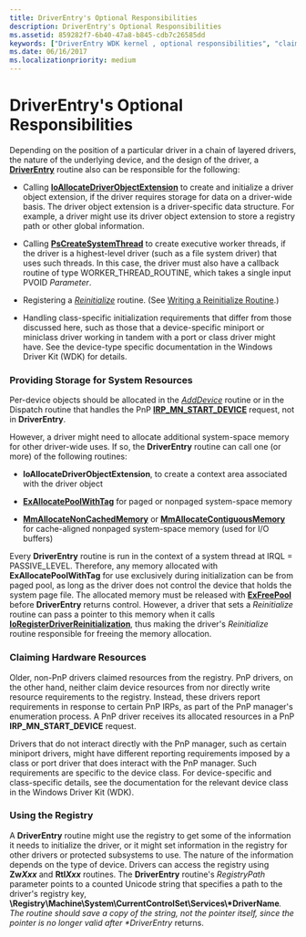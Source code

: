 ```yaml
---
title: DriverEntry's Optional Responsibilities
description: DriverEntry's Optional Responsibilities
ms.assetid: 859282f7-6b40-47a8-b845-cdb7c26585dd
keywords: ["DriverEntry WDK kernel , optional responsibilities", "claiming hardware resources", "executive worker threads WDK kernel", "worker threads WDK kernel", "system-space memory allocations WDK kernel", "system resource storage WDK kernel", "storing system resources", "hardware resource claiming WDK kernel", "resource claiming WDK kernel"]
ms.date: 06/16/2017
ms.localizationpriority: medium
---
```


# DriverEntry's Optional Responsibilities





Depending on the position of a particular driver in a chain of layered drivers, the nature of the underlying device, and the design of the driver, a [**DriverEntry**](https://docs.microsoft.com/windows-hardware/drivers/ddi/wdm/nc-wdm-driver_initialize) routine also can be responsible for the following:

-   Calling [**IoAllocateDriverObjectExtension**](https://docs.microsoft.com/windows-hardware/drivers/ddi/wdm/nf-wdm-ioallocatedriverobjectextension) to create and initialize a driver object extension, if the driver requires storage for data on a driver-wide basis. The driver object extension is a driver-specific data structure. For example, a driver might use its driver object extension to store a registry path or other global information.

-   Calling [**PsCreateSystemThread**](https://docs.microsoft.com/windows-hardware/drivers/ddi/wdm/nf-wdm-pscreatesystemthread) to create executive worker threads, if the driver is a highest-level driver (such as a file system driver) that uses such threads. In this case, the driver must also have a callback routine of type WORKER\_THREAD\_ROUTINE, which takes a single input PVOID *Parameter*.

-   Registering a [*Reinitialize*](https://docs.microsoft.com/windows-hardware/drivers/ddi/ntddk/nc-ntddk-driver_reinitialize) routine. (See [Writing a Reinitialize Routine](writing-a-reinitialize-routine.md).)

-   Handling class-specific initialization requirements that differ from those discussed here, such as those that a device-specific miniport or miniclass driver working in tandem with a port or class driver might have. See the device-type specific documentation in the Windows Driver Kit (WDK) for details.

### Providing Storage for System Resources

Per-device objects should be allocated in the [*AddDevice*](https://docs.microsoft.com/windows-hardware/drivers/ddi/wdm/nc-wdm-driver_add_device) routine or in the Dispatch routine that handles the PnP [**IRP\_MN\_START\_DEVICE**](https://docs.microsoft.com/windows-hardware/drivers/kernel/irp-mn-start-device) request, not in **DriverEntry**.

However, a driver might need to allocate additional system-space memory for other driver-wide uses. If so, the **DriverEntry** routine can call one (or more) of the following routines:

-   **IoAllocateDriverObjectExtension**, to create a context area associated with the driver object

-   [**ExAllocatePoolWithTag**](https://docs.microsoft.com/windows-hardware/drivers/ddi/wdm/nf-wdm-exallocatepoolwithtag) for paged or nonpaged system-space memory

-   [**MmAllocateNonCachedMemory**](https://docs.microsoft.com/windows-hardware/drivers/ddi/ntddk/nf-ntddk-mmallocatenoncachedmemory) or [**MmAllocateContiguousMemory**](https://docs.microsoft.com/windows-hardware/drivers/ddi/wdm/nf-wdm-mmallocatecontiguousmemory) for cache-aligned nonpaged system-space memory (used for I/O buffers)

Every **DriverEntry** routine is run in the context of a system thread at IRQL = PASSIVE\_LEVEL. Therefore, any memory allocated with **ExAllocatePoolWithTag** for use exclusively during initialization can be from paged pool, as long as the driver does not control the device that holds the system page file. The allocated memory must be released with [**ExFreePool**](https://docs.microsoft.com/windows-hardware/drivers/ddi/ntddk/nf-ntddk-exfreepool) before **DriverEntry** returns control. However, a driver that sets a *Reinitialize* routine can pass a pointer to this memory when it calls [**IoRegisterDriverReinitialization**](https://docs.microsoft.com/windows-hardware/drivers/ddi/ntddk/nf-ntddk-ioregisterdriverreinitialization), thus making the driver's *Reinitialize* routine responsible for freeing the memory allocation.

### <a href="" id="claiming-hardware-resources-"></a>Claiming Hardware Resources

Older, non-PnP drivers claimed resources from the registry. PnP drivers, on the other hand, neither claim device resources from nor directly write resource requirements to the registry. Instead, these drivers report requirements in response to certain PnP IRPs, as part of the PnP manager's enumeration process. A PnP driver receives its allocated resources in a PnP **IRP\_MN\_START\_DEVICE** request.

Drivers that do not interact directly with the PnP manager, such as certain miniport drivers, might have different reporting requirements imposed by a class or port driver that does interact with the PnP manager. Such requirements are specific to the device class. For device-specific and class-specific details, see the documentation for the relevant device class in the Windows Driver Kit (WDK).

### Using the Registry

A **DriverEntry** routine might use the registry to get some of the information it needs to initialize the driver, or it might set information in the registry for other drivers or protected subsystems to use. The nature of the information depends on the type of device. Drivers can access the registry using **Zw*Xxx*** and **Rtl*Xxx*** routines. The **DriverEntry** routine's *RegistryPath* parameter points to a counted Unicode string that specifies a path to the driver's registry key, <strong>\\Registry\\Machine\\System\\CurrentControlSet\\Services\\*DriverName</strong><em>. The routine should save a copy of the string, not the pointer itself, since the pointer is no longer valid after **DriverEntry</em>* returns.

 

 




